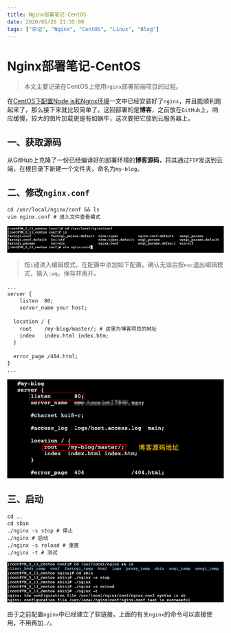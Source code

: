 ```yaml
---
title: Nginx部署笔记-CentOS
date: 2020/05/26 21:35:00
tags: ["杂记", "Nginx", "CentOS", "Linux", "Blog"]
---
```


# Nginx部署笔记-CentOS

<ClientOnly>
  <display-bar :displayData="$frontmatter"></display-bar>
</ClientOnly>

> 本文主要记录在CentOS上使用`nginx`部署前端项目的过程。

在[CentOS下配置Node.js和Nginx环境](/blog/others/devtool/nodejs-config-for-centos.html)一文中已经安装好了`nginx`，并且能顺利跑起来了，那么接下来就比较简单了。这回部署的是**博客**，之前放在`GitHub`上，响应缓慢，较大的图片加载更是有如蜗牛，这次要把它放到云服务器上。

## 一、获取源码

从GitHub上克隆了一份已经编译好的部署环境的**博客源码**，将其通过`FTP`发送到云端，在根目录下新建一个文件夹，命名为`my-blog`。

## 二、修改`nginx.conf`

```shell
cd /usr/local/nginx/conf && ls
vim nginx.conf # 进入文件查看模式
```

![nginx-deploy-for-centos-01](/images/other/aboutdeploy/nginx-deploy-for-centos-01.png)

> 按`i`键进入编辑模式，在配置中添加如下配置。确认无误后按`esc`退出编辑模式，输入`:wq`，保存并离开。

```nginx
...
server {
	listen	80;
	server_name	your host;

  location / {
    root	/my-blog/master/; # 这里为博客项目的地址
    index	index.html index.htm;
  }

  error_page /404.html;
}
...
```

![nginx-deploy-for-centos-02](/images/other/aboutdeploy/nginx-deploy-for-centos-02.png)

## 三、启动

```shell
cd ..
cd sbin
./nginx -s stop # 停止
./nginx # 启动
./nginx -s reload # 重置
./nginx -t # 测试
```

![nginx-deploy-for-centos-03](/images/other/aboutdeploy/nginx-deploy-for-centos-03.png)

由于之前配置`nginx`中已经建立了软链接，上面的有关`nginx`的命令可以直接使用，不用再加`./`。

